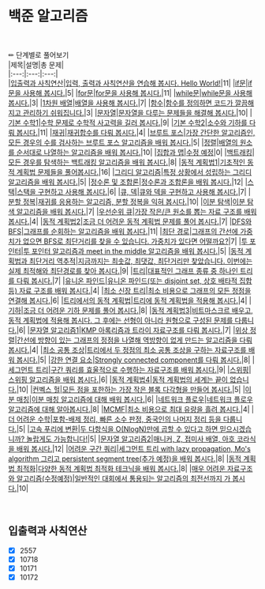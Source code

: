 # 백준 알고리즘  
<br>

✏ 단계별로 풀어보기  
|제목|설명|총 문제|  
|:---:|:---:|:---:|   
|[입출력과 사칙연산](#입출력과-사칙연산)|[입력, 출력과 사칙연산을 연습해 봅시다. Hello World!](https://www.acmicpc.net/step/1)|11|
|[if문](#if문)|[if문을 사용해 봅시다.](https://www.acmicpc.net/step/4)|5|
|[for문](#for문)|[for문을 사용해 봅시다.](https://www.acmicpc.net/step/3)|11|
|[while문](#while문)|[while문을 사용해 봅시다.](https://www.acmicpc.net/step/2)|3|
|[1차원 배열](#1차원-배열)|[배열을 사용해 봅시다.](https://www.acmicpc.net/step/6)|7|
|[함수](#함수)|[함수를 정의하면 코드가 깔끔해지고 관리하기 쉬워집니다.](https://www.acmicpc.net/step/5)|3|
|[문자열](#문자열)|[문자열을 다루는 문제들을 해결해 봅시다.](https://www.acmicpc.net/step/7)|10|
|[기본 수학1](#기본-수학1)|[수학 문제로 수학적 사고력을 길러 봅시다.](https://www.acmicpc.net/step/8)|9|
|[기본 수학2](#기본-수학2)|[소수와 기하를 다뤄 봅시다.](https://www.acmicpc.net/step/10)|11|
|[재귀](#재귀)|[재귀합수를 다뤄 봅시다.](https://www.acmicpc.net/step/19)|4|
|[브루트 포스](#브루트-포스)|[가장 간단한 알고리즘인, 모든 경우의 수를 검사하는 브루트 포스 알고리즘을 배워 봅시다.](https://www.acmicpc.net/step/22)|5|
|[정렬](#정렬)|[배열의 원소를 순서대로 나열하는 알고리즘을 배워 봅시다.](https://www.acmicpc.net/step/9)|10|
|[집합과 맵](#집합과-맵)|[수정 예정](https://www.acmicpc.net/step/49)|0|
|[백트래킹](#백트래킹)|[모든 경우를 탐색하는 백트래킹 알고리즘을 배워 봅시다.](https://www.acmicpc.net/step/34)|8|
|[동적 계획법1](#동적-계획법)|[기초적인 동적 계획법 문제들을 풀어봅시다.](https://www.acmicpc.net/step/16)|16|
|[그리디 알고리즘](#그리디-알고리즘)|[특정 상황에서 성립하는 그리디 알고리즘을 배워 봅시다.](https://www.acmicpc.net/step/33)|5|
|[정수론 및 조합론](#정수론-및-조합론)|[정수론과 조합론을 배워 봅시다.](https://www.acmicpc.net/step/18)|12|
|[스택](#스택)|[스택을 구현하고 사용해 봅시다.](https://www.acmicpc.net/step/11)|6|
|[큐, 덱](#큐,-덱)|[큐와 덱을 구현하고 사용해 봅시다.](https://www.acmicpc.net/step/12)|7|
|[분할 정복](#분할-정복)|[재귀를 응용하는 알고리즘, 분할 정복을 익혀 봅시다.](https://www.acmicpc.net/step/20)|10|
|[이분 탐색](#이분-탐색)|[이분 탐색 알고리즘을 배워 봅시다.](https://www.acmicpc.net/step/29)|7|
|[우선순위 큐](#우선순위-큐)|[가장 작은/큰 원소를 뽑는 자료 구조를 배워 봅시다.](https://www.acmicpc.net/step/13)|4|
|[동적 계획법2](#동적-계획법2)|[조금 더 어려운 동적 계획법 문제를 풀어 봅시다.](https://www.acmicpc.net/step/17)|7|
|[DFS와 BFS](#DFS와-BFS)|[그래프를 순회하는 알고리즘을 배워 봅시다.](https://www.acmicpc.net/step/24)|11|
|[최단 경로](#최단-경로)|[그래프의 간선에 가중치가 없으면 BFS로 최단거리를 찾을 수 있습니다. 가중치가 있다면 어떨까요?](https://www.acmicpc.net/step/26)|7|
|[투 포인터](#투-포인터)|[투 포인터 알고리즘과 meet in the middle 알고리즘을 배워 봅시다.](https://www.acmicpc.net/step/59)|5|
|[동적 계획법과 최단거리 역추적](#동적-계획법과-최단거리-역추적)|[지금까지는 최솟값, 최댓값, 최단거리만 찾았습니다. 이번에는 실제 최적해와 최단경로를 찾아 봅시다.](https://www.acmicpc.net/step/41)|9|
|[트리](#트리)|[대표적인 그래프 종류 중 하나인 트리를 다뤄 봅시다.](https://www.acmicpc.net/step/23)|7|
|[유니온 파인드](#유니온-파인드)|[유니온 파인드(또는 disjoint set, 상호 배타적 집합 등) 자료 구조를 배워 봅시다.](https://www.acmicpc.net/step/14)|4|
|[최소 신장 트리](#최소-신장-트리)|[최소 비용으로 그래프의 모든 정점을 연결해 봅시다.](https://www.acmicpc.net/step/15)|6|
|[트리에서의 동적 계획법](#트리에서의-동적-계획법)|[트리에 동적 계획법을 적용해 봅시다.](https://www.acmicpc.net/step/21)|4|
|[기하](#기하)|[조금 더 어려운 기하 문제를 풀어 봅시다.](https://www.acmicpc.net/step/45)|8|
|[동적 계획법3](#동적-계획법3)|[비트마스크르 배우고, 동적 계획법에 적용해 봅시다. 그 후에는 선형이 아니라 원형으로 구성된 문제를 다룹니다.](https://www.acmicpc.net/step/31)|6|
|[문자열 알고리즘1](#문자열-알고리즘1)|[KMP 아록리즘과 트라이 자료구조를 다뤄 봅시다.](https://www.acmicpc.net/step/27)|7|
|[위상 정렬](#위상-정렬)|[간선에 방향이 있는 그래프의 정점을 나열해 역방향이 없게 만드는 알고리즘을 다뤄 봅시다.](https://www.acmicpc.net/step/25)|4|
|[최소 공통 조상](#최소-공통-조상)|[트리에서 두 정점의 최소 공통 조상을 구하는 자료구조를 배워 봅시다.](https://www.acmicpc.net/step/40)|5|
|[강한 연결 요소](#강한-연결-요소)|[Strongly connected component를 다뤄 봅시다.](https://www.acmicpc.net/step/43)|8|
|[세그먼트 트리](#세그먼트-트리)|[구간 쿼리를 효울적으로 수행하는 자료구조를 배워 봅시다.](https://www.acmicpc.net/step/35)|9|
|[스위핑](#스위핑)|[스위핑 알고리즘을 배워 봅시다.](https://www.acmicpc.net/step/39)|6|
|[동적 계획법4](#동적-계획법4)|[동적 계획법의 세계는 끝이 없습니다.](https://www.acmicpc.net/step/47)|10|
|[컨벡스 헐](#컨벡스-헐)|[모든 점을 포한하는 가장 작은 블록 다각형을 만들어 봅시다.](https://www.acmicpc.net/step/37)|5|
|[이분 매칭](#이분-매칭)|[이분 매칭 알고리즘에 대해 배워 봅시다.](https://www.acmicpc.net/step/38)|6|
|[네트워크 플로우](#네트워크-플로우)|[네트워크 플로우 알고리즘에 대해 알아봅시다.](https://www.acmicpc.net/step/36)|8|
|[MCMF](#MCMF)|[최소 비용으로 최대 유량을 흘려 봅시다.](https://www.acmicpc.net/step/42)|4|
|[더 어려운 수학](#더-어려운-수학)|[포함-배제 정리, 빠른 소수 판정, 중국인의 나머지 정리 등을 다룹니다.](https://www.acmicpc.net/step/44)|5|
|[고속 푸리에 변환](#고속-푸리에-변환)|[두 다항식을 O(NlogN)만에 곱할 수 있다고 하면 믿으시겠습니까? 놀랍게도 가능합니다!](https://www.acmicpc.net/step/60)|5|
|[문자열 알고리즘2](#문자열-알고리즘2)|[매니커, Z, 접미사 배열, 아호 코라식을 배워 봅시다.](https://www.acmicpc.net/step/28)|12|
|[어려운 구간 쿼리](#어려운-구간-쿼리)|[세그먼트 트리 with lazy propagation, Mo's algorithm 그리고 persistent segment tree(추가 예정)을 배워 봅시다.](https://www.acmicpc.net/step/30)|8|
|[동적 계획법 최적화](#동적-계획법-최적화)|[다양한 동적 계획법 최적화 테크닉을 배워 봅시다.](https://www.acmicpc.net/step/32)|8|
|[매우 어려운 자료구조와 알고리즘(수정예정)](#매우-어려운-자료구조와-알고리즘(수정예정))|[일반적인 대회에서 통용되는 알고리즘의 최전선까지 가 봅시다.](https://www.acmicpc.net/step/46)|10|

<br>

## 입출력과 사칙연산
- [x] 2557  
- [x] 10718  
- [x] 10171  
- [x] 10172 
